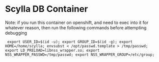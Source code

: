 # Scylla DB Container

Note: if you run this container on openshift, and need to exec into it for whatever reason, then run the following
commands before attempting debugging

`
export USER_ID=$(id -u);
export GROUP_ID=$(id -g);
export HOME=/home/scylla;
envsubst < /opt/passwd.template > /tmp/passwd;
export LD_PRELOAD=libnss_wrapper.so;
export NSS_WRAPPER_PASSWD=/tmp/passwd;
export NSS_WRAPPER_GROUP=/etc/group;`